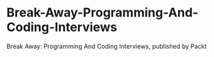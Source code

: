 # Break-Away-Programming-And-Coding-Interviews
Break Away: Programming And Coding Interviews, published by Packt
